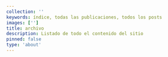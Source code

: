 ```yaml
---
collection: ''
keywords: índice, todas las publicaciones, todos los posts
images: ['']
title: archivo
description: Listado de todo el contenido del sitio
pinned: false
type: 'about'
---
```


<posts-archive />